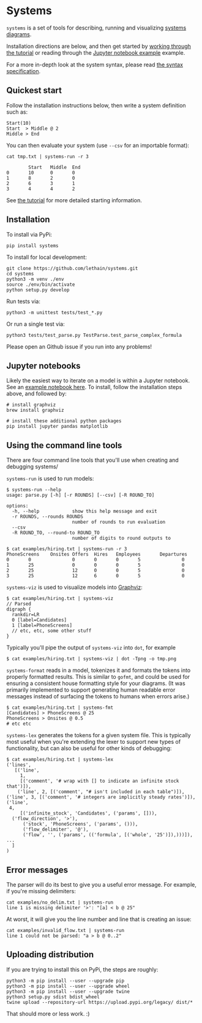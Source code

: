 # Systems

`systems` is a set of tools for describing, running and visualizing
[systems diagrams](https://lethain.com/systems-thinking/).


Installation directions are below, and then get started by [working through the tutorial](./docs/tutorial.md)
or reading through the [Jupyter notebook example](./notebooks/hiring.ipynb) example.

For a more in-depth look at the system syntax, please read [the syntax specification](./docs/spec.md).

## Quickest start

Follow the installation instructions below, then write a system definition
such as:

    Start(10)
    Start  > Middle @ 2
    Middle > End

You can then evaluate your system (use `--csv` for an importable format):

    cat tmp.txt | systems-run -r 3

            Start   Middle  End
    0       10      0       0
    1       8       2       0
    2       6       3       1
    3       4       4       2

See [the tutorial](./docs/tutorial.md) for more detailed starting information.


## Installation

To install via PyPi:

    pip install systems

To install for local development:

    git clone https://github.com/lethain/systems.git
    cd systems
    python3 -m venv ./env
    source ./env/bin/activate
    python setup.py develop

Run tests via:

    python3 -m unittest tests/test_*.py

Or run a single test via:

    python3 tests/test_parse.py TestParse.test_parse_complex_formula

Please open an Github issue if you run into any problems!

## Jupyter notebooks

Likely the easiest way to iterate on a model is within a Jupyter notebook.
See an [example notebook here](./notebooks/hiring.ipynb).
To install, follow the installation steps above, and followed by:

    # install graphviz
    brew install graphviz

    # install these additional python packages
    pip install jupyter pandas matplotlib



## Using the command line tools

There are four command line tools that you'll use when creating and debugging
systems/

`systems-run` is used to run models:

    $ systems-run --help
    usage: parse.py [-h] [-r ROUNDS] [--csv] [-R ROUND_TO]

    options:
      -h, --help            show this help message and exit
      -r ROUNDS, --rounds ROUNDS
                            number of rounds to run evaluation
      --csv
      -R ROUND_TO, --round-to ROUND_TO
                            number of digits to round outputs to

    $ cat examples/hiring.txt | systems-run -r 3
    PhoneScreens    Onsites Offers  Hires   Employees       Departures
    0       0               0       0       0       5               0
    1       25              0       0       0       5               0
    2       25              12      0       0       5               0
    3       25              12      6       0       5               0

`systems-viz` is used to visualize models into [Graphviz](https://www.graphviz.org/):

    $ cat examples/hiring.txt | systems-viz
    // Parsed
    digraph {
      rankdir=LR
      0 [label=Candidates]
      1 [label=PhoneScreens]
      // etc, etc, some other stuff
    }

Typically you'll pipe the output of `systems-viz` into `dot`, for example

    $ cat examples/hiring.txt | systems-viz | dot -Tpng -o tmp.png

`systems-format` reads in a model, tokenizes it and formats the tokens
into properly formatted results. This is similar to `gofmt`, and could
be used for ensuring a consistent house formatting style for your diagrams.
(It was primarily implemented to support generating human readable error
messages instead of surfacing the tokens to humans when errors arise.)

    $ cat examples/hiring.txt | systems-fmt
    [Candidates] > PhoneScreens @ 25
    PhoneScreens > Onsites @ 0.5
    # etc etc

`systems-lex` generates the tokens for a given system file.
This is typically most useful when you're extending the lexer
to support new types of functionality, but can also be useful
for other kinds of debugging:

    $ cat examples/hiring.txt | systems-lex
    ('lines',
       [('line',
         1,
         [('comment', '# wrap with [] to indicate an infinite stock that')]),
        ('line', 2, [('comment', "# isn't included in each table")]),
	('line', 3, [('comment', '# integers are implicitly steady rates')]),
	('line',
	 4,
         [('infinite_stock', 'Candidates', ('params', [])),
	  ('flow_direction', '>'),
          ('stock', 'PhoneScreens', ('params', ())),
          ('flow_delimiter', '@'),
          ('flow', '', ('params', (('formula', [('whole', '25')]),)))]),
	...
      ]
    )


## Error messages

The parser will do its best to give you a useful error message.
For example, if you're missing delimiters:

    cat examples/no_delim.txt | systems-run
    line 1 is missing delimiter '>': "[a] < b @ 25"

At worst, it will give you the line number and line that is
creating an issue:

    cat examples/invalid_flow.txt | systems-run
    line 1 could not be parsed: "a > b @ 0..2"

## Uploading distribution

If you are trying to install this on PyPi, the steps are roughly:

    python3 -m pip install --user --upgrade pip
    python3 -m pip install --user --upgrade wheel
    python3 -m pip install --user --upgrade twine
    python3 setup.py sdist bdist_wheel
    twine upload --repository-url https://upload.pypi.org/legacy/ dist/*

That should more or less work. :)
